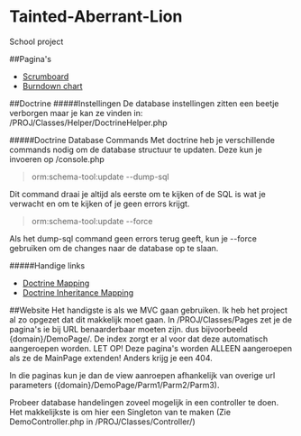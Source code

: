 Tainted-Aberrant-Lion
=====================

School project

##Pagina's
* [Scrumboard](https://huboard.com/waaghals/Tainted-Aberrant-Lion)
* [Burndown chart](http://radekstepan.com/github-burndown-chart/#!/waaghals/Tainted-Aberrant-Lion)

##Doctrine
#####Instellingen
De database instellingen zitten een beetje verborgen maar je kan ze vinden in: /PROJ/Classes/Helper/DoctrineHelper.php

#####Doctrine Database Commands
Met doctrine heb je verschillende commands nodig om de database structuur te updaten. Deze kun je invoeren op /console.php

> orm:schema-tool:update --dump-sql

Dit command draai je altijd als eerste om te kijken of de SQL is wat je verwacht en om te kijken of je geen errors krijgt.

> orm:schema-tool:update --force

Als het dump-sql command geen errors terug geeft, kun je --force gebruiken om de changes naar de database op te slaan.


#####Handige links
* [Doctrine Mapping](http://docs.doctrine-project.org/en/2.0.x/reference/association-mapping.html)
* [Doctrine Inheritance Mapping](http://docs.doctrine-project.org/en/2.0.x/reference/inheritance-mapping.html)


##Website
Het handigste is als we MVC gaan gebruiken. Ik heb het project al zo opgezet dat dit makkelijk moet gaan. In /PROJ/Classes/Pages zet je de pagina's ie bij URL benaarderbaar moeten zijn. dus bijvoorbeeld {domain}/DemoPage/. De index zorgt er al voor dat deze automatisch aangeroepen worden. LET OP! Deze pagina's worden ALLEEN aangeroepen als ze de MainPage extenden! Anders krijg je een 404.

In die paginas kun je dan de view aanroepen afhankelijk van overige url parameters ({domain}/DemoPage/Parm1/Parm2/Parm3). 

Probeer database handelingen zoveel mogelijk in een controller te doen. Het makkelijkste is om hier een Singleton van te maken (Zie DemoController.php in /PROJ/Classes/Controller/)
